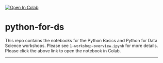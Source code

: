 [![Open In Colab](https://colab.research.google.com/assets/colab-badge.svg)](https://colab.research.google.com/github/vanderbilt-data-science/python-for-ds)
# python-for-ds

This repo contains the notebooks for the Python Basics and Python for Data Science workshops.  Please see `1-workshop-overview.ipynb` for more details.  Please click the above link to open the notebook in Colab.

***
